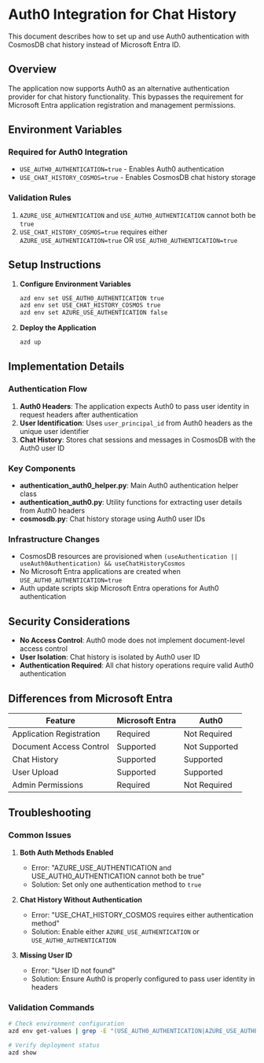 # Auth0 Integration for Chat History

This document describes how to set up and use Auth0 authentication with CosmosDB chat history instead of Microsoft Entra ID.

## Overview

The application now supports Auth0 as an alternative authentication provider for chat history functionality. This bypasses the requirement for Microsoft Entra application registration and management permissions.

## Environment Variables

### Required for Auth0 Integration

- `USE_AUTH0_AUTHENTICATION=true` - Enables Auth0 authentication
- `USE_CHAT_HISTORY_COSMOS=true` - Enables CosmosDB chat history storage

### Validation Rules

1. `AZURE_USE_AUTHENTICATION` and `USE_AUTH0_AUTHENTICATION` cannot both be `true`
2. `USE_CHAT_HISTORY_COSMOS=true` requires either `AZURE_USE_AUTHENTICATION=true` OR `USE_AUTH0_AUTHENTICATION=true`

## Setup Instructions

1. **Configure Environment Variables**
   ```bash
   azd env set USE_AUTH0_AUTHENTICATION true
   azd env set USE_CHAT_HISTORY_COSMOS true
   azd env set AZURE_USE_AUTHENTICATION false
   ```

2. **Deploy the Application**
   ```bash
   azd up
   ```

## Implementation Details

### Authentication Flow

1. **Auth0 Headers**: The application expects Auth0 to pass user identity in request headers after authentication
2. **User Identification**: Uses `user_principal_id` from Auth0 headers as the unique user identifier
3. **Chat History**: Stores chat sessions and messages in CosmosDB with the Auth0 user ID

### Key Components

- **authentication_auth0_helper.py**: Main Auth0 authentication helper class
- **authentication_auth0.py**: Utility functions for extracting user details from Auth0 headers
- **cosmosdb.py**: Chat history storage using Auth0 user IDs

### Infrastructure Changes

- CosmosDB resources are provisioned when `(useAuthentication || useAuth0Authentication) && useChatHistoryCosmos`
- No Microsoft Entra applications are created when `USE_AUTH0_AUTHENTICATION=true`
- Auth update scripts skip Microsoft Entra operations for Auth0 authentication

## Security Considerations

- **No Access Control**: Auth0 mode does not implement document-level access control
- **User Isolation**: Chat history is isolated by Auth0 user ID
- **Authentication Required**: All chat history operations require valid Auth0 authentication

## Differences from Microsoft Entra

| Feature | Microsoft Entra | Auth0 |
|---------|----------------|-------|
| Application Registration | Required | Not Required |
| Document Access Control | Supported | Not Supported |
| Chat History | Supported | Supported |
| User Upload | Supported | Supported |
| Admin Permissions | Required | Not Required |

## Troubleshooting

### Common Issues

1. **Both Auth Methods Enabled**
   - Error: "AZURE_USE_AUTHENTICATION and USE_AUTH0_AUTHENTICATION cannot both be true"
   - Solution: Set only one authentication method to `true`

2. **Chat History Without Authentication**
   - Error: "USE_CHAT_HISTORY_COSMOS requires either authentication method"
   - Solution: Enable either `AZURE_USE_AUTHENTICATION` or `USE_AUTH0_AUTHENTICATION`

3. **Missing User ID**
   - Error: "User ID not found"
   - Solution: Ensure Auth0 is properly configured to pass user identity in headers

### Validation Commands

```bash
# Check environment configuration
azd env get-values | grep -E "(USE_AUTH0_AUTHENTICATION|AZURE_USE_AUTHENTICATION|USE_CHAT_HISTORY_COSMOS)"

# Verify deployment status
azd show
```
